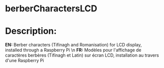 # berberCharactersLCD
# Description: 
**EN:** Berber characters (Tifinagh and Romanisation) for LCD display, installed through a Raspberry Pi \n
**FR:** Modèles pour l'affichage de caractères berbères (Tifinagh et Latin) sur écran LCD, installation au travers d'une Raspberry Pi
